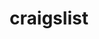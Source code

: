 ---
facebook: https://www.facebook.com/CraigslistCommunity
linkedin: https://www.linkedin.com/company/craigslist
logohandle: craigslist
sort: craigslist
title: craigslist
twitter: craigslist
website: https://www.craigslist.org/
wikipedia: https://en.wikipedia.org/wiki/Craigslist
---
